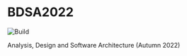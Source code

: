 # BDSA2022

![Build](https://github.com/github/docs/actions/workflows/ci.yml/badge.svg?branch=helloworld)

Analysis, Design and Software Architecture (Autumn 2022)
